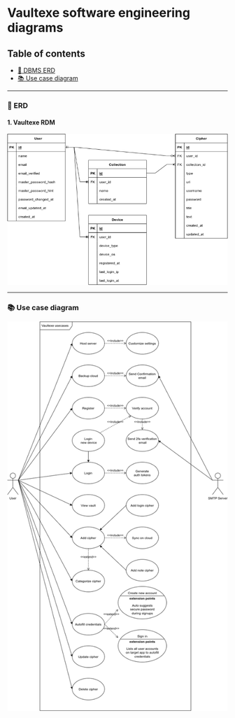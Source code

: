 # Vaultexe software engineering diagrams

## Table of contents

- [📁 DBMS ERD](#-erd)
- [📚 Use case diagram](#-use-case-diagram)

---

### 📁 ERD

#### **1.** Vaultexe RDM

![Vaultexe RDM](./rdm.drawio.png)

---

### 📚 Use case diagram

![Use case diagram](./usecase.drawio.png)
